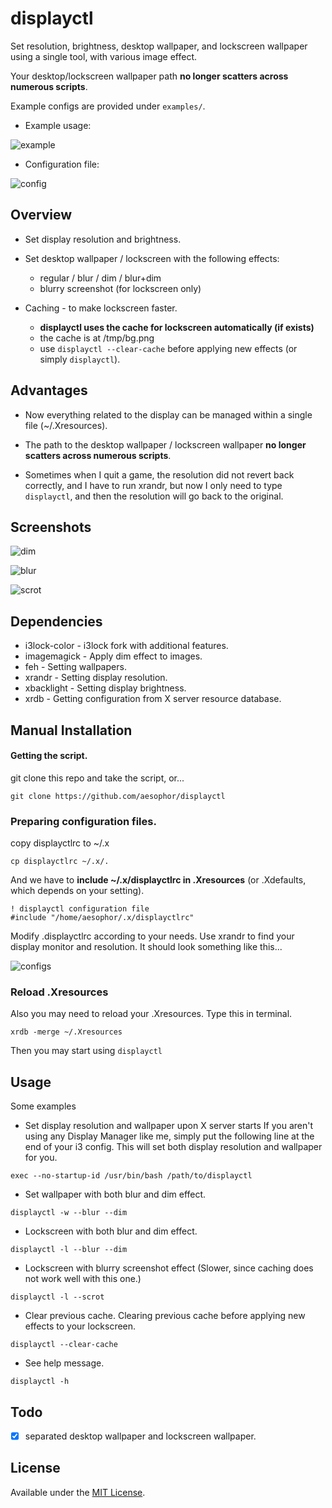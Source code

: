 # displayctl
Set resolution, brightness, desktop wallpaper, and lockscreen wallpaper using a single tool, with various image effect.

Your desktop/lockscreen wallpaper path **no longer scatters across numerous scripts**.

Example configs are provided under `examples/`.

* Example usage:

![example](/assets/example.png)
 
* Configuration file:

![config](/assets/config.png)
 
 
## Overview
* Set display resolution and brightness.
 
* Set desktop wallpaper / lockscreen with the following effects:
  * regular / blur / dim / blur+dim
  * blurry screenshot (for lockscreen only)
 
* Caching - to make lockscreen faster.
  * **displayctl uses the cache for lockscreen automatically (if exists)**
  * the cache is at /tmp/bg.png
  * use `displayctl --clear-cache` before applying new effects (or simply `displayctl`).

## Advantages
* Now everything related to the display can be managed within a single file (~/.Xresources).

* The path to the desktop wallpaper / lockscreen wallpaper **no longer scatters across numerous scripts**.
 
* Sometimes when I quit a game, the resolution did not revert back correctly, and I have to run xrandr, but now I only need to type `displayctl`, 
and then the resolution will go back to the original.


## Screenshots
![dim](/assets/dim.png)
 
![blur](/assets/blur.png)
 
![scrot](/assets/scrot.png)
 

## Dependencies
* i3lock-color - i3lock fork with additional features.
* imagemagick  - Apply dim effect to images.
* feh          - Setting wallpapers.
* xrandr       - Setting display resolution.
* xbacklight   - Setting display brightness.
* xrdb         - Getting configuration from X server resource database.
 
 
 
## Manual Installation
#### Getting the script. 
git clone this repo and take the script, or...
```
git clone https://github.com/aesophor/displayctl
```

### Preparing configuration files. 
copy displayctlrc to ~/.x
```
cp displayctlrc ~/.x/.
```
 
And we have to **include ~/.x/displayctlrc in .Xresources** (or .Xdefaults, which depends on your setting).
```
! displayctl configuration file
#include "/home/aesophor/.x/displayctlrc"
```
 
Modify .displayctlrc according to your needs. Use xrandr to find your display monitor and resolution.
It should look something like this...

![configs](/assets/configs.png)



### Reload .Xresources
Also you may need to reload your .Xresources. Type this in terminal.
```
xrdb -merge ~/.Xresources
```
 
Then you may start using `displayctl`

## Usage
Some examples
* Set display resolution and wallpaper upon X server starts
If you aren't using any Display Manager like me, simply put the following line at the end of your i3 config. This will set both display resolution and wallpaper for you.
```
exec --no-startup-id /usr/bin/bash /path/to/displayctl
```
 
* Set wallpaper with both blur and dim effect.
```
displayctl -w --blur --dim
```
 
* Lockscreen with both blur and dim effect.
```
displayctl -l --blur --dim
```
 
* Lockscreen with blurry screenshot effect (Slower, since caching does not work well with this one.)
```
displayctl -l --scrot
```
 
* Clear previous cache. Clearing previous cache before applying new effects to your lockscreen.
```
displayctl --clear-cache
```

* See help message.
```
displayctl -h
```
 

## Todo
- [x] separated desktop wallpaper and lockscreen wallpaper.


## License
Available under the [MIT License](https://github.com/aesophor/displayctl/blob/master/LICENSE).

